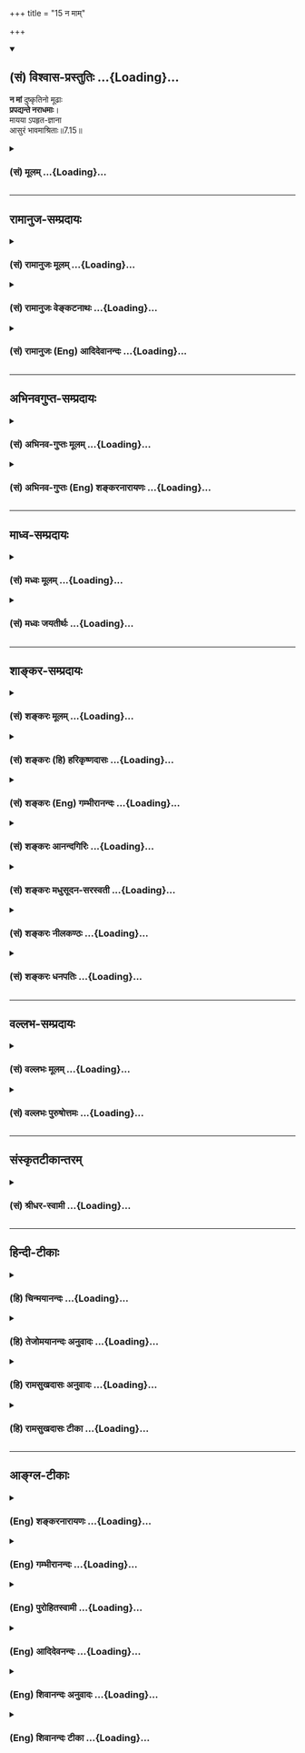 +++
title = "15 न माम्"

+++
<div class="js_include" newlevelforh1="2" title="(सं) विश्वास-प्रस्तुतिः" unfilled url="/mahAbhAratam/shlokashaH/06-bhIShma-parva/03-bhagavad-gItA-parva/saMskRtam/vishvAsa-prastutiH/07_jnAna-vijnAna-yogaH/15_na_mAm.md">
<details open><summary><h2>(सं) विश्वास-प्रस्तुतिः ...{Loading}...</h2></summary>

**न मां** दुष्कृतिनो मूढाः  
**प्रपद्यन्ते नराधमाः**।  
मायया ऽपहृत-ज्ञाना  
आसुरं भावमाश्रिताः॥7.15॥
</details>
</div>
<div class="js_include collapsed" newlevelforh1="3" title="(सं) मूलम्" unfilled url="/mahAbhAratam/shlokashaH/06-bhIShma-parva/03-bhagavad-gItA-parva/saMskRtam/mUlam/07_jnAna-vijnAna-yogaH/15_na_mAm.md">
<details><summary><h3>(सं) मूलम् ...{Loading}...</h3></summary>

न मां दुष्कृतिनो मूढाः प्रपद्यन्ते नराधमाः।  
माययापहृतज्ञाना आसुरं भावमाश्रिताः।।7.15।।
</details>
</div>


_________________
## रामानुज-सम्प्रदायः
<div class="js_include collapsed" newlevelforh1="3" title="(सं) रामानुजः मूलम्" unfilled url="/mahAbhAratam/shlokashaH/06-bhIShma-parva/03-bhagavad-gItA-parva/saMskRtam/rAmAnujaH/mUlam/07_jnAna-vijnAna-yogaH/15_na_mAm.md">
<details><summary><h3>(सं) रामानुजः मूलम् ...{Loading}...</h3></summary>

।।7.15।।**मां दुष्कृतिनः** पापकर्माणो दुष्कृततारतम्यात् चतुर्विधा **न
प्रपद्यन्ते मूढा नराधमाः मायया अपहृतज्ञाना आसुरं भावम् आश्रिताः** इति।
मूढाः विपरीतज्ञाना पूर्वोक्तप्रकारेण मत्स्वरूपापरिज्ञानात् प्राकृतेषु एव
विषयेषु सक्ताः पूर्वोक्तप्रकारेण भगवच्छेषतैकरसम् आत्मानं भोग्यजातं च
स्वशेषतया मन्यमानाः। नराधमाः सामान्येन ज्ञाते अपि मत्स्वरूपे
मदौन्मुख्यानर्हाः। मायया अपहृतज्ञानाः तु मद्विषयं मदैश्वर्यविषयं च ज्ञानं
प्रस्तुतम् येषां तदसंभावनापादिनीभिः कूटयुक्तिभिःअपहृतं ते तथोक्ताः। आसुरं
भावम् आश्रिताः तु मद्विषयं मदैश्वर्यविषयं च ज्ञानं सुदृढम् उपपन्नं येषां
द्वेषाय एव भवति ते आसुरं भावम् आश्रिताः। उत्तरोत्तराः पापिष्ठतमाः।

</details>
</div>
<div class="js_include collapsed" newlevelforh1="3" title="(सं) रामानुजः वेङ्कटनाथः" unfilled url="/mahAbhAratam/shlokashaH/06-bhIShma-parva/03-bhagavad-gItA-parva/saMskRtam/rAmAnujaH/venkaTanAthaH/07_jnAna-vijnAna-yogaH/15_na_mAm.md">
<details><summary><h3>(सं) रामानुजः वेङ्कटनाथः ...{Loading}...</h3></summary>

  
  
।।7.15।। ये प्रपद्यन्ते 7।14 इतिविशेषनिर्देशप्रतिक्षेपाभिप्रायेणाशङ्कते
किमितीति। सुकृतित्वदुष्कृतित्वभेदः साक्षाच्छङ्कोत्तरम् तत्तारतम्यकथनं
त्वत्यन्तहेयात्यन्तोपादेयाकारभेदज्ञापनार्थमित्यभिप्रायेणाहदुष्कृतिन इति।
उत्तरश्लोकस्थचतुर्विधपदमत्रापि चतुर्विधपुरुषनिर्देशवशादाकृष्य दर्शितम्।
मूढत्वादिविशेषणानामेकस्मिन्नेव समुच्चयः किं न स्यात् इति शङ्काव्युदासाय
पदचतुष्टयव्याख्या मूढत्वापहृतज्ञानत्वयोर्मध्ये काचिदवस्था नराधमशब्देन
विवक्षितेत्यभिप्रायेणाह सामान्येनेति। उपनिषदर्थनिश्चयाभावेऽपि
सर्वलोकप्रसिद्धीतिहासपुराणादिभिः सामान्यज्ञानम्। सुमेरुप्रभृतिष्विव
सुलभत्वापरिज्ञानादौन्मुख्यानर्हत्वम्। उत्पन्नस्यैव हि ज्ञानस्यापहारः स
हि विचित्रमोहजनकतया मायाशब्दवाच्याभिः
कुदृष्टिबाह्यप्रसूतकूटयुक्तिभिरेवेत्यभिप्रायेणाहमद्विषयमिति। आसुरं
भावमाश्रिताः इत्येतदनपहृतज्ञानविषयमित्याहसुदृढमुपपन्नमिति।
निपुणतमप्रतिपादितप्रक्रियया प्रमाणतर्कैरबाध्यत्वेन निश्चितमित्यर्थः।
असुरसम्बन्धी भाव आसुरो भावः असुरा हि भगवन्तमतिशयितशक्तिं जानन्त एव
द्वेषमाचरन्ति। वक्ष्यते चासुरप्रकृतीनां भावः षोडशे। द्विविधो भूतसर्गोऽयं
दैव आसुर एव च। विष्णुभक्तिपरो देवो विपरीतस्तथाऽऽसुरध।। वि.ध.109।74 इति
न्यायाच्चायमासुरो भावो भगवति द्वेष एवेत्यभिप्रायेणद्वेषायैव
भवतीत्युक्तम्। एषामुत्तरोत्तरेषां ज्ञानांशेनातिशयादुत्कृष्टतमत्वभ्रमः
स्यादिति तन्निरासायाह उत्तरोत्तरा इति। विदुषोऽतिक्रमे दण्डभूयस्त्वम्
गौ.ध.2।12।6 इति न्यायेन ज्ञानप्रकर्ष एवात्र पापिष्ठतमत्वे हेतुः
ज्ञानातिशयेऽपि वैमुख्यं च प्राचीनपापातिशयादेवेति भावः।  
  

</details>
</div>
<div class="js_include collapsed" newlevelforh1="3" title="(सं) रामानुजः (Eng) आदिदेवानन्दः" unfilled url="/mahAbhAratam/shlokashaH/06-bhIShma-parva/03-bhagavad-gItA-parva/saMskRtam/rAmAnujaH/english/AdidevAnandaH/07_jnAna-vijnAna-yogaH/15_na_mAm.md">
<details><summary><h3>(सं) रामानुजः (Eng) आदिदेवानन्दः ...{Loading}...</h3></summary>

7.15 'Evil-doers', those who commit evil deeds, do not resort to Me.
They are of four types, according to the degree of their evil deeds: (i)
the foolish, (ii) the lowest of men, (iii) those persons deprived of knowledge by Maya, and (iv) those given to demoniac nature. 'The foolish' are those who have misconceived knowledge. True knowledge consists in understanding that the self is dependent on the Lord and exists for Him. But 'the foolish' think they are independent and also that all enjoyable things of the world are their own and for their enjoyment. 'The lowest of men' are those who are incapable of turning towards Me, even though My essential nature is known to them generally.
'Persons who are deprived of knowledge by Maya' are those who, though possessing knowledge about Me and My manifestations, are moved by deceitful reasonings to contend that such knowledge is inconsistent and impossible. 'Those of demoniac nature' are those who have positive knowledge about Myself and My manifestation but hate Me. The intensity of sinfulness in these types in the order in which they are successively placed.

</details>
</div>


_________________
## अभिनवगुप्त-सम्प्रदायः
<div class="js_include collapsed" newlevelforh1="3" title="(सं) अभिनव-गुप्तः मूलम्" unfilled url="/mahAbhAratam/shlokashaH/06-bhIShma-parva/03-bhagavad-gItA-parva/saMskRtam/abhinava-guptaH/mUlam/07_jnAna-vijnAna-yogaH/15_na_mAm.md">
<details><summary><h3>(सं) अभिनव-गुप्तः मूलम् ...{Loading}...</h3></summary>

।।7.15।। न मामिति। ये च मां सत्यपि +++(S omits अपि)+++ अधिकारिणि काये
नाद्रियन्ते ते दुष्कृतिनः नराधमाः मूढाः आसुराः तामसाः इति
मायामहिमैवायम्।

</details>
</div>
<div class="js_include collapsed" newlevelforh1="3" title="(सं) अभिनव-गुप्तः (Eng) शङ्करनारायणः" unfilled url="/mahAbhAratam/shlokashaH/06-bhIShma-parva/03-bhagavad-gItA-parva/saMskRtam/abhinava-guptaH/english/shankaranArAyaNaH/07_jnAna-vijnAna-yogaH/15_na_mAm.md">
<details><summary><h3>(सं) अभिनव-गुप्तः (Eng) शङ्करनारायणः ...{Loading}...</h3></summary>

7.15 Na mam etc. Those who do not take refuge with attention in Me, even
while their body remains fit for the purpose, they are evil-doers and
the basest of men, deluded, demoniac, i.e. given to darkness
(ignorance). Hence, this is only the power of the trick-of-illusion.

</details>
</div>


_________________
## माध्व-सम्प्रदायः
<div class="js_include collapsed" newlevelforh1="3" title="(सं) मध्वः मूलम्" unfilled url="/mahAbhAratam/shlokashaH/06-bhIShma-parva/03-bhagavad-gItA-parva/saMskRtam/madhvaH/mUlam/07_jnAna-vijnAna-yogaH/15_na_mAm.md">
<details><summary><h3>(सं) मध्वः मूलम् ...{Loading}...</h3></summary>

।।7.15 7.16।। तर्हि सर्वेऽपि किमिति नात्याययन्नित्यत आह न मामिति।
दुष्कृतित्वान्मूढाः अत एव नराधमाः। अपहृतज्ञानत्वाच्च मूढाः अत एवासुरं
भावमाश्रिताः। स च वक्ष्यतेप्रवृत्तिं निवृत्तिं च 16।7 इत्यादिना।
अपहारोऽभिभवः। उक्तं चैतद्व्यासयोगेज्ञानं स्वभावो जीवानां मायया
ह्यधिभूयते इति। असुषु रता असुराः तच्चोक्तं नारदीये ज्ञानप्रधाना देवास्तु
असुरास्तु रता असौ इति।

</details>
</div>
<div class="js_include collapsed" newlevelforh1="3" title="(सं) मध्वः जयतीर्थः" unfilled url="/mahAbhAratam/shlokashaH/06-bhIShma-parva/03-bhagavad-gItA-parva/saMskRtam/madhvaH/jayatIrthaH/07_jnAna-vijnAna-yogaH/15_na_mAm.md">
<details><summary><h3>(सं) मध्वः जयतीर्थः ...{Loading}...</h3></summary>

।।7.15 7.16।। उत्तरवाक्यं प्रकृतानुपयुक्तमित्यत आह **तर्ही**ति। यदि
त्वत्प्रतिपत्तिर्मायातरणोपायस्तर्हीत्यर्थः। त्वां प्रपद्येति शेषः। तथा
चमामेव 7।14 इत्युक्तमसदिति भावः। दुष्कृतित्वादीनां प्रयोजनान्तराभावात्
हेतुत्वेनान्वये स्थिते किं ते पञ्चापि साक्षाद्भगवदप्रतिपत्तिहेतवः किं वा
हेतुहेतुमद्भावेन इत्यपेक्षायामाह **दुष्कृतित्वादि**ति। मूढाः
मिथ्याज्ञानिनः विपर्ययस्याधर्मकार्यत्वप्रसिद्धेः। अत एव मूढत्वादेव।
देवानामुत्तममध्यममनुष्याणां च केवलमिथ्याज्ञानित्वाभावात्।
अधिष्ठानयाथात्म्याज्ञानस्य विपर्ययहेतुत्वप्रसिद्धेरपहृतज्ञानत्वाच्च
मूढाः। अत एव नराधमत्वादेव। जीवत्रैविध्यविवक्षायां
नराधमानामसुरेष्वन्तर्भावस्य प्रसिद्धत्वात् आसुरभावाश्रयणान्न मां
प्रपद्यन्त इत्यर्थः। नन्वासुरो भावो हि
हिंसानृतादिलक्षणोऽन्यैर्व्याख्यातः (शं.) तद्रहिताश्च क्षपणकादयो न
भगवन्तं प्रपद्यन्ते तत्कथमस्य हेतुत्वमित्यत आह **स चे**ति। एतेषामन्यतमः
सर्वेवप्यस्तीति भावः। ननु मुक्तौ योग्यानामयोग्यानां च
भगवन्तमप्रतिपद्यमानानां एते धर्मा वक्तव्याः तत्र मुक्तियोग्यानां
सम्यग्ज्ञानस्वभावात् तत्कथमपहृतज्ञानत्वं इत्यत आह **अपहार** इति।
आगमवाक्यमपि सज्जीवविषयं मुक्तियोग्यानामसुर
भावाश्रयणप्रवृत्त्याद्यज्ञानेनोक्तम्। प्रकारान्तरेण घटयितुमाह
**असुष्वि**ति। इन्द्रियेषु तत्प्रीणन् एव रताः। **असौ** इति जातावेकवचनम्।
पदसन्धेर्विवक्षाधीनत्वादसन्धिर्न दोषः। त्रिभिरित्यत्र भगवतो
गौणविग्रहत्वज्ञानस्य कारणमुक्तम्। अत्र तु स्वदोषादेव न मां प्रपद्यन्ते।
न तु मत्प्रपत्तेर्मायातरणोपायत्वाभावादित्यतो महान्भेदः।

</details>
</div>


_________________
## शाङ्कर-सम्प्रदायः
<div class="js_include collapsed" newlevelforh1="3" title="(सं) शङ्करः मूलम्" unfilled url="/mahAbhAratam/shlokashaH/06-bhIShma-parva/03-bhagavad-gItA-parva/saMskRtam/shankaraH/mUlam/07_jnAna-vijnAna-yogaH/15_na_mAm.md">
<details><summary><h3>(सं) शङ्करः मूलम् ...{Loading}...</h3></summary>

।।7.15।। **न मां** परमेश्वरं नारायणं **दुष्कृतिनः** पापकारिणः **मूढाः
प्रपद्यन्ते नराधमाः** नराणां मध्ये अधमाः निकृष्टाः। ते च **मायया
अपहृतज्ञानाः** संमुषितज्ञानाः **आसुरं भावं** हिंसानृतादिलक्षणम्
**आश्रिताः**।। ये पुनर्नरोत्तमाः पुण्यकर्माणः

</details>
</div>
<div class="js_include collapsed" newlevelforh1="3" title="(सं) शङ्करः (हि) हरिकृष्णदासः" unfilled url="/mahAbhAratam/shlokashaH/06-bhIShma-parva/03-bhagavad-gItA-parva/saMskRtam/shankaraH/hindI/harikRShNadAsaH/07_jnAna-vijnAna-yogaH/15_na_mAm.md">
<details><summary><h3>(सं) शङ्करः (हि) हरिकृष्णदासः ...{Loading}...</h3></summary>

।।7.15।। यदि आपके शरण हुए मनुष्य इस मायासे तर जाते हैं तो फिर सभी आपकी
शरण क्यों नहीं लेते इसपर कहते हैं जो कोई पापकर्म करनेवाले मूढ़ और नराधम
हैं अर्थात् मनुष्योंमें अधम नीच हैं एवं मायाद्वारा जिनका ज्ञान छीन लिया
गया है वे हिंसा मिथ्याभाषण आदि आसुरी भावोंके आश्रित हुए मनुष्य मुझ
परमेश्वरकी शरणमें नहीं आते।

</details>
</div>
<div class="js_include collapsed" newlevelforh1="3" title="(सं) शङ्करः (Eng) गम्भीरानन्दः" unfilled url="/mahAbhAratam/shlokashaH/06-bhIShma-parva/03-bhagavad-gItA-parva/saMskRtam/shankaraH/english/gambhIrAnandaH/07_jnAna-vijnAna-yogaH/15_na_mAm.md">
<details><summary><h3>(सं) शङ्करः (Eng) गम्भीरानन्दः ...{Loading}...</h3></summary>

7.15 Mudhah, the foolish; duskrtinah, evildoers, sinners; who are
nara-adhamah, the most depraved among men; who are also apa-hrta-jnanah,
deprived of, despoiled of (their) wisdom; mayaya, by Maya; and asritah,
who resort to; asuram bhavam, demoniacal, ways, such as cruelty,
untruthfulness, etc.; na, do not; prapadyante, take refuge; man, in Me,
the supreme God.

</details>
</div>
<div class="js_include collapsed" newlevelforh1="3" title="(सं) शङ्करः आनन्दगिरिः" unfilled url="/mahAbhAratam/shlokashaH/06-bhIShma-parva/03-bhagavad-gItA-parva/saMskRtam/shankaraH/AnandagiriH/07_jnAna-vijnAna-yogaH/15_na_mAm.md">
<details><summary><h3>(सं) शङ्करः आनन्दगिरिः ...{Loading}...</h3></summary>

।।7.15।। भगवन्निष्ठाया मायातिक्रमहेतुत्वे तदेकनिष्ठत्वमेव
सर्वेषामुचितमिति पृच्छति **यदीति।** पापकारित्वेनाविवेकभूयस्तया
हिंसानृतादिभूयस्त्वाद्भूयसां जन्तूनां न भगवन्निष्ठत्वसिद्धिरित्याह
**उच्यत इति।** मौढ्यं पापकारित्वे हेतुरतएव निकर्षः। संमुषितमिव तिरस्कृतं
ज्ञानं स्वरूपचैतन्यमेषामिति ते तथा।

</details>
</div>
<div class="js_include collapsed" newlevelforh1="3" title="(सं) शङ्करः मधुसूदन-सरस्वती" unfilled url="/mahAbhAratam/shlokashaH/06-bhIShma-parva/03-bhagavad-gItA-parva/saMskRtam/shankaraH/madhusUdana-sarasvatI/07_jnAna-vijnAna-yogaH/15_na_mAm.md">
<details><summary><h3>(सं) शङ्करः मधुसूदन-सरस्वती ...{Loading}...</h3></summary>

।।7.15।। यद्येवं तर्हि किमिति निखिलानर्थमूलमायोन्मूलनाय भगवन्तं भवन्तमेव
सर्वे न प्रतिपद्यन्ते चिरसंचितदुरितप्रतिबन्धादित्याह भगवान् दुष्कृतिनो
दुष्कृतेन पापेन सह नित्ययोगिनः। अतएव नरेषु मध्येऽधमा इह
साधुभिर्गर्हणीयाः परत्र चानर्थसहस्रभाजः कुतो दुष्कृतमनर्थहेतुमेव सदा
कुर्वन्ति यतो मूढा इदमर्थसाधनमिदमनर्थसाधनमिति विवेकशून्याः। सति प्रमाणे
कुतो न विविञ्चन्ति यतो माययाऽपहृतज्ञानाः
शरीरेन्द्रियसंघाततादात्म्यभ्रान्तिरूपेण परिणतया मायया पूर्वोक्तयापहृतं
प्रतिबद्धं ज्ञानं विवेकसामर्थ्यं येषां ते तथा। अतएव **तेदम्भो**
दर्पोऽभिमानश्च क्रोधः पारुष्यमेव च इत्यादिनाग्रे वक्ष्यमाणमासुरं भावं
हिंसानृतादिस्वभावमाश्रिता मत्प्रतिपत्त्ययोग्याः सन्तो न मां सर्वेश्वरं
प्रपद्यन्ते न भजन्ते। अहो दौर्भाग्यं तेषामित्यभिप्रायः।

</details>
</div>
<div class="js_include collapsed" newlevelforh1="3" title="(सं) शङ्करः नीलकण्ठः" unfilled url="/mahAbhAratam/shlokashaH/06-bhIShma-parva/03-bhagavad-gItA-parva/saMskRtam/shankaraH/nIlakaNThaH/07_jnAna-vijnAna-yogaH/15_na_mAm.md">
<details><summary><h3>(सं) शङ्करः नीलकण्ठः ...{Loading}...</h3></summary>

।।7.15।। कुतस्तर्हि सर्वे त्वां प्रपद्य मायां न तरन्तीत्याशङ्क्याह **न
मामिति।** यतो दुष्कृतिनोऽतश्चित्तशुद्ध्यभावान्मूढाः
आत्मानात्मविवेकहीनाः। अतएव नराधमा मां न प्रपद्यन्ते। कुतो दुष्कृतिनः।
यतो माययाऽपहृतं तिरस्कृतं ज्ञानमखण्डसंविद्रूपं ब्रह्म येषां ते
अपहृतज्ञानाः। एतेन मायाया आवरणशक्तिरुक्ता। किंच आसुरमसुराणां
विरोचनादीनां भावं चित्ताभिप्रायंआत्मैवेह महय्यः इत्यादिना श्रुतं
देहेन्द्रियसंघात एव सम्यक्संतर्पणीय इत्येवंविधमाश्रिताः। एतेन मायाया
विक्षेपशक्तिरुक्ता। तदेवं मायया स्वरूपानन्दमावृत्य देहात्मभ्रमे जनिते
सति तदभिमानाद्देहादिपुष्ट्यर्थं दुष्कृतं कुर्वन्ति तेन च मूढाः सन्तो
नराधमा मां न प्रपद्यन्ते। सर्वानर्थमूलं मायैवेत्यर्थः।

</details>
</div>
<div class="js_include collapsed" newlevelforh1="3" title="(सं) शङ्करः धनपतिः" unfilled url="/mahAbhAratam/shlokashaH/06-bhIShma-parva/03-bhagavad-gItA-parva/saMskRtam/shankaraH/dhanapatiH/07_jnAna-vijnAna-yogaH/15_na_mAm.md">
<details><summary><h3>(सं) शङ्करः धनपतिः ...{Loading}...</h3></summary>

।।7.15।। यदि त्वां प्रपन्ना एतां मायां तरन्ति तर्हि कस्मात्त्वामेव
परमेश्वरं सर्वे न प्रपद्यन्त इत्याकाङ्क्षायामाह नेति। दुष्कृतिनः
पापकरिणोऽतएव विमूढाः संमोहं अतएव नराणां स्वधर्मपराणां मध्येऽधमा
निकृष्टाः यतो माययापहृतं मुषितं विवेकज्ञानं येषां ते आसुरं भावं
हिंसानृतादिलक्षणमाश्रिता मां परमेश्वरं न प्रतिपद्यन्तं।

</details>
</div>


_________________
## वल्लभ-सम्प्रदायः
<div class="js_include collapsed" newlevelforh1="3" title="(सं) वल्लभः मूलम्" unfilled url="/mahAbhAratam/shlokashaH/06-bhIShma-parva/03-bhagavad-gItA-parva/saMskRtam/vallabhaH/mUlam/07_jnAna-vijnAna-yogaH/15_na_mAm.md">
<details><summary><h3>(सं) वल्लभः मूलम् ...{Loading}...</h3></summary>

।।7.15।। किमिति तर्हि सर्वे त्वामेव न प्रपद्यन्ते मायातारकत्वादित्याह न
मां दुष्कृतिन इति। सत्यं तेषां दुष्कृतिरेव प्रतिबन्धिका। आसुरं
भावमाश्रिता इति कायमनोदोषा उक्ताः। मायावादमार्गेऽभिनिवेशाद्वा आसुरं भावं
वक्ष्यमाणमाश्रिताः अतएव माययाऽपहृतो विवेकस्तत्त्वनिश्चयो येषां ते
तथातत्त्वतो विमुखो भवेत् इति मोहवाक्यात्। अतएव च नराधमा मां न
प्रपद्यन्ते भगवन्मूर्त्तिद्वेषिणः प्रत्युत भवन्तीत्यग्रे वक्ष्यति
भगवान्।

</details>
</div>
<div class="js_include collapsed" newlevelforh1="3" title="(सं) वल्लभः पुरुषोत्तमः" unfilled url="/mahAbhAratam/shlokashaH/06-bhIShma-parva/03-bhagavad-gItA-parva/saMskRtam/vallabhaH/puruShottamaH/07_jnAna-vijnAna-yogaH/15_na_mAm.md">
<details><summary><h3>(सं) वल्लभः पुरुषोत्तमः ...{Loading}...</h3></summary>

  
  
।।7.15।। नन्वेवं सति कथं न सर्वे प्रपन्ना भवन्ति इत्याह न मामिति। मां
दुष्कृतिनो दुष्टकर्मकर्त्तारः पापाः मूढाः पशुवद्विवेकरहिताः नराधमाः
नरेषु अधमाः केवलं वैचित्र्यार्थं जगत्पूरणार्थं सृष्टाः मां न
प्रपद्यन्ते। ननूपदेशादिना कथं न पापकर्मादित्यागेन प्रपद्यन्ते इत्यत आह
माययेति। मायया अपहृतं गुरूपदेशादिजनितं ज्ञानं येषाम्। मायेतिपदेन
ज्ञाननाशनसामर्थ्यमुक्तम्। अत एव देवीपुराणेज्ञानिनामपि चेतांसि देवी भगवती
हि सा। बलादाकृष्य मोहाय महामाया प्रयच्छति मा.पु.78।42सप्तश.1।55
इत्युक्तम्। ननु भगवत्प्रपत्तीच्छूनां कथं न भगवान् रक्षतीत्यत आह आसुरं
भावमाश्रिताः मद्विरोध्यासुरसङ्गेन तद्भावं प्राप्ताः अतो मया न रक्ष्यन्त
इति भावः। एतेन दुस्सङ्गराहित्येन प्रपत्तिः कार्येत्युपदिष्टम्। अतएव
दुस्सङ्गनिषधः श्रीभागवतेन तथाऽस्य भवेन्मोहः 3।31।35सङ्गस्तेव्वपि ते
प्रार्थ्यः 3।25।24 इत्यादिभिरुक्तः।  
  

</details>
</div>


_________________
## संस्कृतटीकान्तरम्
<div class="js_include collapsed" newlevelforh1="3" title="(सं) श्रीधर-स्वामी" unfilled url="/mahAbhAratam/shlokashaH/06-bhIShma-parva/03-bhagavad-gItA-parva/saMskRtam/shrIdhara-svAmI/07_jnAna-vijnAna-yogaH/15_na_mAm.md">
<details><summary><h3>(सं) श्रीधर-स्वामी ...{Loading}...</h3></summary>

।।7.15।। किमिति तर्हि सर्वे त्वामेव न भजन्ति तत्राह **न मामिति।** नरेषु
येऽधमास्ते मां न प्रपद्यन्ते न भजन्ति। अधमत्वे हेतुः मूढा विवेकशून्याः।
तत्कुतः दुष्कृर्तिनः पापशीलाः। अतो माययापहृतं निरस्तं
शास्त्राचार्योपदेशाभ्यां जातमपि ज्ञानं येषां ते तथा अतएवदम्भो
दर्पोऽभिमानश्च क्रोधः पारुष्यमेव च इत्यादिना वक्ष्यमाणमासुरं भावं
स्वभावं प्राप्ताः सन्तो न मां भजन्ति।

</details>
</div>


_________________
## हिन्दी-टीकाः
<div class="js_include collapsed" newlevelforh1="3" title="(हि) चिन्मयानन्दः" unfilled url="/mahAbhAratam/shlokashaH/06-bhIShma-parva/03-bhagavad-gItA-parva/hindI/chinmayAnandaH/07_jnAna-vijnAna-yogaH/15_na_mAm.md">
<details><summary><h3>(हि) चिन्मयानन्दः ...{Loading}...</h3></summary>

।।7.15।। पूर्व श्लोक में कहा गया है कि मेरे भक्त माया को तर जाते हैं तो
इस श्लोक में बता रहे हैं कि कौन से लोग हैं जो मेरी भक्ति नहीं करते हैं।
इन दो प्रकार के लोगों का भेद स्पष्ट किये बिना जिज्ञासु साधक सम्यक्
प्रकार से यह नहीं जान सकता कि मन की कौन सी प्रवृत्तियां मोह के लक्षण
हैं। दुष्कृत्य करने वाले मूढ नराधम लोग ईश्वर की भक्ति नहीं करते हैं जिसका
कारण यह है कि उनके विवेक का माया द्वारा हरण कर लिया जाता है। यह एक
सर्वविदित तथ्य है कि मनुष्य के उच्च विकास का लक्षण उसकी विवेकवती बुद्धि
है। इस बुद्धि के द्वारा वह अच्छाबुरा उच्चनीच नैतिकअनैतिक का विवेक कर
पाता है। बुद्धि ही वह माध्यम है जिसके द्वारा मनुष्य अज्ञानजनित जीवभाव के
स्वप्न से जागकर अपने शुद्ध चैतन्य स्वरूप का साक्षात् अनुभव कर सकता
है। विषयों के द्वारा जो व्यक्ति क्षुब्ध नहीं होता उसमें ही यह विवेकशक्ति
प्रभावशाली ढंग से कार्य कर पाती है। मनुष्य में देहात्मभाव जितना अधिक
दृढ़ होगा उतनी ही अधिक विषयाभिमुखी उसकी प्रवृत्ति होगी। अत विषयभोग की
कामना को पूर्ण करने हेतु वह निंद्य कर्म में भी प्रवृत्त होगा। इस दृष्टि
से पाप कर्म का अर्थ है मनुष्यत्व की उच्च स्थिति को पाकर भी स्वस्वरूप के
प्रतिकूल किये गये कर्म। स्थूल देह को अपना स्वरूप समझकर मोहित हुए पुरुष
ही पापकर्म करते हैं। ऐसे लोगों को यहाँ मूढ़ और आसुरी भाव का मनुष्य कहा
गया है। गीता के सोलहवें अध्याय में दैवी और आसुरीभाव का विस्तारपूर्वक
वर्णन किया गया है। परन्तु जो पुण्यकर्मी लोग हैं वे चार प्रकार से मेरी
भक्ति करते हैं। भगवान् कहते हैं

</details>
</div>
<div class="js_include collapsed" newlevelforh1="3" title="(हि) तेजोमयानन्दः अनुवादः" unfilled url="/mahAbhAratam/shlokashaH/06-bhIShma-parva/03-bhagavad-gItA-parva/hindI/tejomayAnandaH/anuvAdaH/07_jnAna-vijnAna-yogaH/15_na_mAm.md">
<details><summary><h3>(हि) तेजोमयानन्दः अनुवादः ...{Loading}...</h3></summary>

।।7.15।। दुष्कृत्य करने वाले, मूढ, नराधम पुरुष मुझे नहीं भजते हैं; माया
के द्वारा जिनका ज्ञान हर लिया गया है, वे आसुरी भाव को धारण किये रहते
हैं।।

</details>
</div>
<div class="js_include collapsed" newlevelforh1="3" title="(हि) रामसुखदासः अनुवादः" unfilled url="/mahAbhAratam/shlokashaH/06-bhIShma-parva/03-bhagavad-gItA-parva/hindI/rAmasukhadAsaH/anuvAdaH/07_jnAna-vijnAna-yogaH/15_na_mAm.md">
<details><summary><h3>(हि) रामसुखदासः अनुवादः ...{Loading}...</h3></summary>

।।7.15।। मायाके द्वारा अपहृत ज्ञानवाले, आसुर भावका आश्रय लेनेवाले और
मनुष्योंमें महान् नीच तथा पाप-कर्म करनेवाले मूढ़ मनुष्य मेरे शरण नहीं
होते। ९

</details>
</div>
<div class="js_include collapsed" newlevelforh1="3" title="(हि) रामसुखदासः टीका" unfilled url="/mahAbhAratam/shlokashaH/06-bhIShma-parva/03-bhagavad-gItA-parva/hindI/rAmasukhadAsaH/TIkA/07_jnAna-vijnAna-yogaH/15_na_mAm.md">
<details><summary><h3>(हि) रामसुखदासः टीका ...{Loading}...</h3></summary>

।।7.15।।***व्याख्या--*'न मां दुष्कृतिनो मूढाः प्रपद्यन्ते
नराधमाः'--**जो दुष्कृती और मूढ़ होते हैं, वे भगवान्के शरण नहीं होते।
दुष्कृती वे ही होते हैं, जो नाशवान् परिवर्तनशील प्राप्त पदार्थोंमें
'ममता' रखते हैं और अप्राप्त पदार्थोंकी 'कामना' रखते हैं। कामना पूरी
होनेपर 'लोभ' और कामनाकी पूर्तिमें बाधा लगनेपर 'क्रोध' पैदा होता है। इस
तरह जो 'कामना' में फँसकर व्यभिचार आदि शास्त्र-निषिद्ध विषयोंका सेवन करते
हैं, 'लोभ' में फँसकर झूठ, कपट, विश्वासघात, बेईमानी आदि पाप करते हैं और
'क्रोध' के वशीभूत होकर द्वेष, वैर आदि दुर्भावपूर्वक हिंसा आदि पाप करते,
हैं वे 'दुष्कृती' हैं। जब मनुष्य भगवान्के सिवाय दूसरी सत्ता मानकर उसको
महत्त्व देते हैं, तभी कामना पैदा होती है। कामनापैदा होनेसे मनुष्य मायासे
मोहित हो जाते हैं और 'हम जीते रहें तथा भोग भोगते रहें'--यह बात उनको जँच
जाती है। इसलिये वे भगवान्के शरण नहीं होते, प्रत्युत विनाशी वस्तु, पदार्थ
आदिके शरण हो जाते हैं। तमोगुणकी अधिकता होनेसे सार-असार, नित्य-अनित्य,
सत्-असत् ,ग्राह्य-त्याज्य, कर्तव्य-अकर्तव्य आदिकी तरफ ध्यान न देनेवाले
भगवद्विमुख मनुष्य 'मूढ़' हैं। दुष्कृती और मूढ़ पुरुष परमात्माकी तरफ
चलनेका निश्चय ही नहीं कर सकते, फिर वे परमात्माकी शरण तो हो ही कैसे सकते
हैं;  
  
**'नराधमाः'**कहनेका मतलब है कि वे दुष्कृती और मूढ़ मनुष्य पशुओंसे भी
नीचे हैं। पशु तो फिर भी अपनी मर्यादामें रहते हैं, पर ये मनुष्य होकर भी
अपनी मर्यादामें नहीं रहते हैं। पशु तो अपनी योनि भोगकर मनुष्ययोनिकी तरफ आ
रहे हैं और ये मनुष्य होकर (जिनको कि परमात्माकी प्राप्ति करनेके लिये
मनुष्यशरीर दिया), पाप, अन्याय आदि करके नरकों और पशुयोनियोंकी तरफ जा रहे
हैं। ऐसे मूढ़तापूर्वक पाप करनेवाले प्राणी नरकोंके अधिकारी होते हैं। ऐसे
प्राणियोंके लिये भगवान्ने (गीता 16। 19 20 में) कहा है कि द्वेष रखनेवाले,
मूढ़, क्रूर और संसारमें नराधम पुरुषोंको मैं बार-बार आसुरी योनियोंमें
गिराता हूँ। ' वे आसुरी योनियोंको प्राप्त होकर फिर घोर नरकोंमें जाते हैं।

</details>
</div>


_________________
## आङ्ग्ल-टीकाः
<div class="js_include collapsed" newlevelforh1="3" title="(Eng) शङ्करनारायणः" unfilled url="/mahAbhAratam/shlokashaH/06-bhIShma-parva/03-bhagavad-gItA-parva/english/shankaranArAyaNaH/07_jnAna-vijnAna-yogaH/15_na_mAm.md">
<details><summary><h3>(Eng) शङ्करनारायणः ...{Loading}...</h3></summary>

7.15. The deluded evil-doers, the vilest men, who are robbed of knowledge by the trick-of-Illusion and have taken refuge in the demoniac nature-they do not resort to Me.

</details>
</div>
<div class="js_include collapsed" newlevelforh1="3" title="(Eng) गम्भीरानन्दः" unfilled url="/mahAbhAratam/shlokashaH/06-bhIShma-parva/03-bhagavad-gItA-parva/english/gambhIrAnandaH/07_jnAna-vijnAna-yogaH/15_na_mAm.md">
<details><summary><h3>(Eng) गम्भीरानन्दः ...{Loading}...</h3></summary>

7.15 The foolish evildoers, who are the most depraved among men, who are deprived of (their) wisdom by Maya, and who resort to demoniacal ways,
do not take refuge in Me.

</details>
</div>
<div class="js_include collapsed" newlevelforh1="3" title="(Eng) पुरोहितस्वामी" unfilled url="/mahAbhAratam/shlokashaH/06-bhIShma-parva/03-bhagavad-gItA-parva/english/purohitasvAmI/07_jnAna-vijnAna-yogaH/15_na_mAm.md">
<details><summary><h3>(Eng) पुरोहितस्वामी ...{Loading}...</h3></summary>

7.15 The sinner, the ignorant, the vile, deprived of spiritual perception by the glamour of Illusion, and he who pursues a godless life
- none of them shall find Me.

</details>
</div>
<div class="js_include collapsed" newlevelforh1="3" title="(Eng) आदिदेवनन्दः" unfilled url="/mahAbhAratam/shlokashaH/06-bhIShma-parva/03-bhagavad-gItA-parva/english/AdidevanandaH/07_jnAna-vijnAna-yogaH/15_na_mAm.md">
<details><summary><h3>(Eng) आदिदेवनन्दः ...{Loading}...</h3></summary>

7.15 The evil-doers, the foolish, the lowest of men, those persons deprived of knowledge by delusion (Maya) and those who are dominated by demoniac nature - they do not seek refuge in Me.

</details>
</div>
<div class="js_include collapsed" newlevelforh1="3" title="(Eng) शिवानन्दः अनुवादः" unfilled url="/mahAbhAratam/shlokashaH/06-bhIShma-parva/03-bhagavad-gItA-parva/english/shivAnandaH/anuvAdaH/07_jnAna-vijnAna-yogaH/15_na_mAm.md">
<details><summary><h3>(Eng) शिवानन्दः अनुवादः ...{Loading}...</h3></summary>

7.15 The evil-doers and the deluded who are the lowest of men do not seek Me; they whose knowledge is destroyed by illusion follow the ways of demons.

</details>
</div>
<div class="js_include collapsed" newlevelforh1="3" title="(Eng) शिवानन्दः टीका" unfilled url="/mahAbhAratam/shlokashaH/06-bhIShma-parva/03-bhagavad-gItA-parva/english/shivAnandaH/TIkA/07_jnAna-vijnAna-yogaH/15_na_mAm.md">
<details><summary><h3>(Eng) शिवानन्दः टीका ...{Loading}...</h3></summary>

7.15 न not; माम् to Me; दुष्कृतिनः evildoers; मूढाः the deluded;
प्रपद्यन्ते seek; नराधमाः the lowest of men;,मायया by Maya; अपहृतज्ञानाः
deprived of knowledge; आसुरम् belonging to demons; भावम् nature;
आश्रिताः having taken to.Commentary These three kinds of people have no discrimination between right and wrong; the Real and the unreal. They commit murder; robbery; theft and other kinds of atrocious actions. They speak untruth and injure others in a variety of ways. Those who follow the ways of the demons take the body as the Self like Vivochana and worship it with flowers; scents; unguents; nice clothes and palatable foods of various sorts. They are deluded souls. They try to nourish their body and do various sorts of evil actions to attain this end.
Therefore they do not worship Me. Ignorance is the root cause of all these evils. (Cf.XVI.16and20)

</details>
</div>
